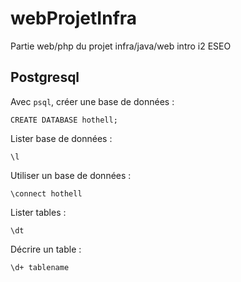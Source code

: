# webProjetInfra

Partie web/php du projet infra/java/web intro i2 ESEO


## Postgresql

Avec `psql`, créer une base de données :

	CREATE DATABASE hothell;

Lister base de données :

	\l

Utiliser un base de données :

	\connect hothell

Lister tables :

	\dt

Décrire un table :

	\d+ tablename
